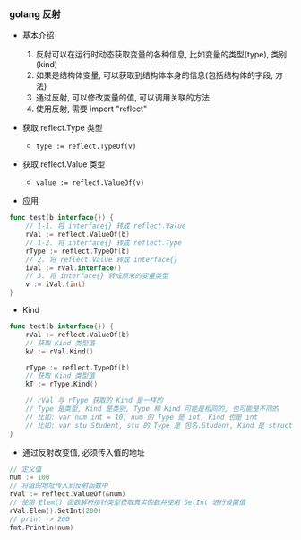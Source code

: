 ### golang 反射

+ 基本介绍
    1. 反射可以在运行时动态获取变量的各种信息, 比如变量的类型(type), 类别(kind)
    2. 如果是结构体变量, 可以获取到结构体本身的信息(包括结构体的字段, 方法)
    3. 通过反射, 可以修改变量的值, 可以调用关联的方法
    4. 使用反射, 需要 import "reflect"

+ 获取 reflect.Type 类型
    + `type := reflect.TypeOf(v)`

+ 获取 reflect.Value 类型
    + `value := reflect.ValueOf(v)`

+ 应用
```go
func test(b interface{}) {
	// 1-1. 将 interface{} 转成 reflect.Value
    rVal := reflect.ValueOf(b)
    // 1-2. 将 interface{} 转成 reflect.Type
    rType := reflect.TypeOf(b)
	// 2. 将 reflect.Value 转成 interface{}
	iVal := rVal.interface()
	// 3. 将 interface{} 转成原来的变量类型
	v := iVal.(int)
}
```

+ Kind
```go
func test(b interface{}) {
    rVal := reflect.ValueOf(b)
    // 获取 Kind 类型值
    kV := rVal.Kind()

    rType := reflect.TypeOf(b)
    // 获取 Kind 类型值
    kT := rType.Kind()

    // rVal 与 rType 获取的 Kind 是一样的
    // Type 是类型, Kind 是类别, Type 和 Kind 可能是相同的, 也可能是不同的
    // 比如: var num int = 10, num 的 Type 是 int, Kind 也是 int
    // 比如: var stu Student, stu 的 Type 是 包名.Student, Kind 是 struct
}
```

+ 通过反射改变值, 必须传入值的地址
```go
// 定义值
num := 100
// 将值的地址传入到反射函数中
rVal := reflect.ValueOf(&num)
// 使用 Elem() 函数解析指针类型获取真实的数并使用 SetInt 进行设置值
rVal.Elem().SetInt(200)
// print -> 200
fmt.Println(num)
```